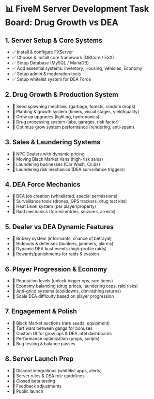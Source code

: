 # 📊 FiveM Server Development Task Board: Drug Growth vs DEA

## 1. Server Setup & Core Systems
- ✅ Install & configure FXServer
- ✅ Choose & install core framework (QBCore / ESX)
- ✅ Setup Database (MySQL / MariaDB)
- ✅ Add essential systems: Inventory, Housing, Vehicles, Economy
- ✅ Setup admin & moderation tools
- ✅ Setup whitelist system for DEA Force

## 2. Drug Growth & Production System
- 🔲 Seed spawning mechanic (garbage, forests, random drops)
- 🔲 Planting & growth system (timers, visual stages, yield/quality)
- 🔲 Grow op upgrades (lighting, hydroponics)
- 🔲 Drug processing system (labs, garages, risk factor)
- 🔲 Optimize grow system performance (rendering, anti-spam)

## 3. Sales & Laundering Systems
- 🔲 NPC Dealers with dynamic pricing
- 🔲 Moving Black Market Vans (high-risk sales)
- 🔲 Laundering businesses (Car Wash, Clubs)
- 🔲 Laundering risk mechanics (DEA surveillance triggers)

## 4. DEA Force Mechanics
- 🔲 DEA job creation (whitelisted, special permissions)
- 🔲 Surveillance tools (drones, GPS trackers, drug test kits)
- 🔲 Heat Level system (per player/property)
- 🔲 Raid mechanics (forced entries, seizures, arrests)

## 5. Dealer vs DEA Dynamic Features
- 🔲 Bribery system (informants, chance of betrayal)
- 🔲 Hideouts & defenses (bunkers, jammers, alarms)
- 🔲 Dynamic DEA bust events (high-profile raids)
- 🔲 Rewards/punishments for raids & evasion

## 6. Player Progression & Economy
- 🔲 Reputation levels (unlock bigger ops, rare items)
- 🔲 Economy balancing (drug prices, laundering caps, raid risks)
- 🔲 Anti-grind systems (cooldowns, diminishing returns)
- 🔲 Scale DEA difficulty based on player progression

## 7. Engagement & Polish
- 🔲 Black Market auctions (rare seeds, equipment)
- 🔲 Turf wars between gangs for bonuses
- 🔲 Custom UI for grow ops & DEA intel dashboards
- 🔲 Performance optimization (props, scripts)
- 🔲 Bug testing & balance passes

## 8. Server Launch Prep
- 🔲 Discord integrations (whitelist apps, alerts)
- 🔲 Server rules & DEA role guidelines
- 🔲 Closed beta testing
- 🔲 Feedback adjustments
- 🔲 Public launch

